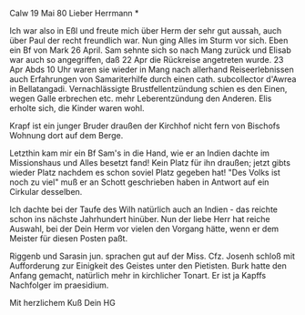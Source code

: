  Calw 19 Mai 80
Lieber Herrmann <Mogl>*

Ich war also in Eßl und freute mich über Herm der sehr gut aussah, auch über Paul der recht freundlich war. Nun ging Alles im Sturm vor sich. 
Eben ein Bf von Mark 26 April. Sam sehnte sich so nach Mang zurück und Elisab war auch so angegriffen, daß 22 Apr die Rückreise angetreten wurde. 23 Apr Abds 10 Uhr waren sie wieder in Mang nach allerhand Reiseerlebnissen auch Erfahrungen von Samariterhilfe durch einen cath. subcollector d'Awrea in Bellatangadi. Vernachlässigte Brustfellentzündung schien es den Einen, wegen Galle erbrechen etc. mehr Leberentzündung den Anderen. Elis erholte sich, die Kinder waren wohl.

Krapf ist ein junger Bruder draußen der Kirchhof nicht fern von Bischofs Wohnung dort auf dem Berge.

Letzthin kam mir ein Bf Sam's in die Hand, wie er an Indien dachte im Missionshaus und Alles besetzt fand! Kein Platz für ihn draußen; jetzt gibts wieder Platz nachdem es schon soviel Platz gegeben hat! "Des Volks ist noch zu viel" muß er an Schott geschrieben haben in Antwort auf ein Cirkular desselben.

Ich dachte bei der Taufe des Wilh natürlich auch an Indien - das reichte schon ins nächste Jahrhundert hinüber. Nun der liebe Herr hat reiche Auswahl, bei der Dein Herm vor vielen den Vorgang hätte, wenn er dem Meister für diesen Posten paßt.

Riggenb und Sarasin jun. sprachen gut auf der Miss. Cfz. Josenh schloß mit Aufforderung zur Einigkeit des Geistes unter den Pietisten. Burk hatte den Anfang gemacht, natürlich mehr in kirchlicher Tonart. Er ist ja Kapffs Nachfolger im praesidium.

 Mit herzlichem Kuß Dein HG
